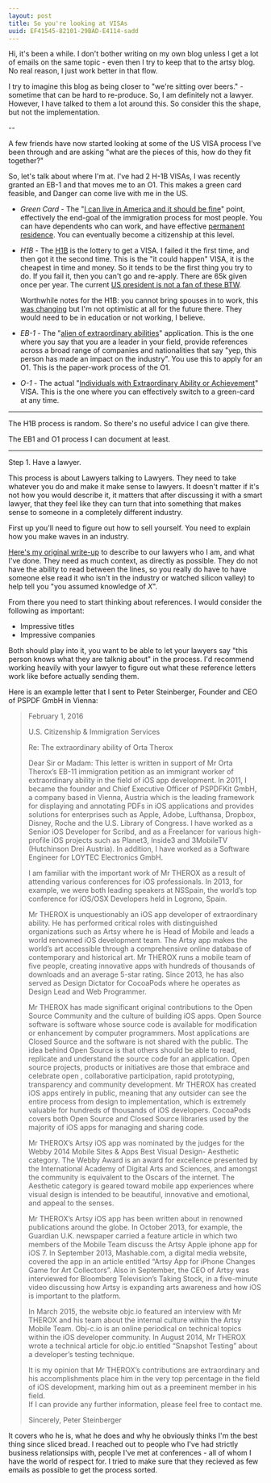 ```yaml
---
layout: post
title: So you're looking at VISAs
uuid: EF41545-82101-29BAD-E4114-sadd
---
```


Hi, it's been a while. I don't bother writing on my own blog unless I get a lot of emails on the same topic - even then I try to keep that to the artsy blog. No real reason, I just work better in that flow.

I try to imagine this blog as being closer to "we're sitting over beers." - sometime that can be hard to re-produce. So, I am definitely not a lawyer. However, I have talked to them a lot around this. So consider this the shape, but not the implementation.

--

A few friends have now started looking at some of the US VISA process I've been through and are asking "what are the pieces of this, how do they fit together?"

So, let's talk about where I'm at. I've had 2 H-1B VISAs, I was recently granted an EB-1 and that moves me to an O1. This makes a green card feasible, and Danger can come live with me in the US.

* *Green Card* - The "[I can live in America and it should be fine](https://www.uscis.gov/greencard)" point, effectively the end-goal of the immigration process for most people. You can have dependents who can work, and have effective [permanent residence](https://en.wikipedia.org/wiki/Permanent_residence_(United_States)). You can eventually become a citizenship at this level.

* *H1B* - The [H1B](https://en.wikipedia.org/wiki/H-1B_visa) is the lottery to get a VISA. I failed it the first time, and then got it the second time. This is the "it could happen" VISA, it is the cheapest in time and money. So it tends to be the first thing you try to do. If you fail it, then you can't go and re-apply. There are 65k given once per year. The current [US president is not a fan of these BTW](https://encrypted.google.com/search?hl=en&q=trump%20H1B%20visa). 

  Worthwhile notes for the H1B:  you cannot bring spouses in to work, this [was changing](http://blogs.wsj.com/indiarealtime/2015/02/27/how-can-spouses-of-h1-b-visa-holders-apply-to-work-in-the-u-s/) but I'm not optimistic at all for the future there. They would need to be in education or not working, I believe.

* *EB-1* - The "[alien of extraordinary abilities](https://en.wikipedia.org/wiki/EB-1_visa)" application. This is the one where you say that you are a leader in your field, provide references across a broad range of companies and nationalities that say "yep, this person has made an impact on the industry". You use this to apply for an O1. This is the paper-work process of the O1.

* *O-1* - The actual "[Individuals with Extraordinary Ability or Achievement](https://www.uscis.gov/working-united-states/temporary-workers/o-1-visa-individuals-extraordinary-ability-or-achievement)" VISA. This is the one where you can effectively switch to a green-card at any time.

---

The H1B process is random. So there's no useful advice I can give there.

The EB1 and O1 process I can document at least.

---

Step 1. Have a lawyer. 

This process is about Lawyers talking to Lawyers. They need to take whatever  you do and make it make sense to lawyers. It doesn't matter if it's not how you would describe it, it matters that after discussing it with a smart lawyer, that they feel like they can turn that into something that makes sense to someone in a completely different industry.

First up you'll need to figure out how to sell yourself. You need to explain how you make waves in an industry.

[Here's my original write-up](/rebase/files/orta-visa-overview.md) to describe to our lawyers who I am, and what I've done. They need as much context, as directly as possible. They do not have the ability to read between the lines, so you really do have to have someone else read it who isn't in the industry or watched silicon valley) to help tell you "you assumed knowledge of _X_".

From there you need to start thinking about references. I would consider the following as important:

* Impressive titles
* Impressive companies

Both should play into it, you want to be able to let your lawyers say "this person knows what they are talknig about" in the process. I'd recommend working heavily with your lawyer to figure out what these reference letters work like before actually sending them. 

Here is an example letter that I sent to Peter Steinberger, Founder and CEO of PSPDF GmbH in Vienna:

> February 1, 2016	
> 
> U.S. Citizenship & Immigration Services
> 
> Re:  The extraordinary ability of Orta Therox
> 
> Dear Sir or Madam:
> This letter is written in support of Mr Orta Therox’s EB-11 immigration petition as an immigrant worker of extraordinary ability in the field of iOS app development. 
> In 2011, I became the founder and Chief Executive Officer of PSPDFKit GmbH, a company based in Vienna, Austria which is the leading framework for displaying and annotating PDFs in iOS applications and provides solutions for enterprises such as Apple, Adobe, Lufthansa,  Dropbox, Disney, Roche and the U.S. Library of Congress.  I have worked as a Senior iOS Developer for Scribd, and as a Freelancer for various high-profile iOS projects such as Planet3, Inside3 and 3MobileTV (Hutchinson Drei Austria).  In addition, I have worked as a Software  Engineer for LOYTEC Electronics GmbH.
> 
> I am familiar with the important work of Mr THEROX  as a result of attending various conferences for iOS professionals.  In 2013, for example, we were both leading speakers at NSSpain, the world’s top conference for iOS/OSX Developers held in Logrono, Spain. 
> 
> Mr THEROX is unquestionably an iOS app developer of extraordinary ability.  He has performed critical roles with distinguished organizations such as Artsy where he is Head of Mobile and leads a world renowned iOS development team.  The Artsy app makes the world’s art  accessible through a comprehensive online database of contemporary and historical art.  Mr THEROX runs a mobile team of five people, creating innovative apps with hundreds of thousands of downloads and an average 5-star rating.  Since 2013, he has also served as Design Dictator for CocoaPods where he operates as Design Lead and Web Programmer.    
> 
> Mr THEROX has made significant original contributions to the Open Source Community and the culture of building iOS apps.  Open Source software is software whose source code is available for modification or enhancement by computer programmers. Most applications are Closed Source and the software is not shared with the public.  The idea behind Open Source is that others should be able to read, replicate and understand the source code for an application. Open source projects, products or initiatives are those that embrace and celebrate open , collaborative participation, rapid prototyping, transparency and community development.  Mr THEROX has created iOS apps entirely in public, meaning that any outsider can see the entire process from design to implementation, which is extremely valuable for hundreds of thousands of iOS developers.  CocoaPods covers both Open Source and Closed Source libraries used by the majority of iOS apps for managing and sharing code.
> 
> Mr THEROX’s Artsy iOS app was nominated by the judges for the Webby 2014 Mobile Sites & Apps Best Visual Design- Aesthetic category. The Webby Award is an award for excellence presented by the International Academy of Digital Arts and Sciences, and amongst the community is equivalent to the Oscars of the internet.   The Aesthetic category is geared toward mobile app experiences where visual design is intended to be beautiful, innovative and emotional, and appeal to the senses.     
> 
> Mr THEROX’s Artsy iOS app has been written about in renowned publications around the globe.  In October 2013, for example, the Guardian U.K. newspaper carried a feature article in which two members of the Mobile Team discuss the Artsy Apple iphone app for iOS 7.  In September 2013, Mashable.com, a digital media website, covered the app in an article entitled “Artsy App for iPhone Changes Game for Art Collectors”.   Also in September, the CEO of Artsy was interviewed for Bloomberg Television’s Taking Stock, in a five-minute video discussing how Artsy is expanding arts awareness and how iOS is important to the platform.  
> 
> In March 2015, the website objc.io featured an interview with Mr THEROX and his team about the internal culture within the Artsy Mobile Team. Obj-c.io is an online periodical on technical topics within the iOS developer community.  In August 2014, Mr THEROX wrote a technical article for objc.io entitled “Snapshot Testing” about a developer’s testing technique.
> 
> It is my opinion that Mr THEROX’s contributions are extraordinary and his accomplishments place him in the very top percentage in the field of iOS development, marking him out as a preeminent member in his field.  
> If I can provide any further information, please feel free to contact me.
> 
> Sincerely, Peter Steinberger 


It covers who he is, what he does and why he obviously thinks I'm the best thing since sliced bread. I reached out to people who I've had strictly business relationsips with, people I've met at conferences - all of whom I have the world of respect for. I tried to make sure that they recieved as few emails as possible to get the process sorted.
